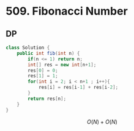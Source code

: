 # 509. Fibonacci Number

## DP

```java
class Solution {
    public int fib(int n) {
        if(n <= 1) return n;
        int[] res = new int[n+1];
        res[0] = 0;
        res[1] = 1;
        for(int i = 2; i < n+1 ; i++){
            res[i] = res[i-1] + res[i-2];
        }
        return res[n];
    }
}
```

$$
O(N)+O(N)
$$

